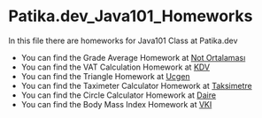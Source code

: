 # Patika.dev_Java101_Homeworks

In this file there are homeworks for Java101 Class at Patika.dev


* You can find the Grade Average Homework at [Not Ortalaması](https://github.com/ekremtk/Patika.dev_Java101_Homeworks/blob/10e1290a0b3b67f0a244aa2a443114f6436c4665/src/notOrtalamasiProgrami.java)
* You can find the VAT Calculation Homework at [KDV](https://github.com/ekremtk/Patika.dev_Java101_Homeworks/blob/10e1290a0b3b67f0a244aa2a443114f6436c4665/src/kdvTutarHesaplayanProgrami.java)
* You can find the Triangle Homework at [Ucgen](https://github.com/ekremtk/Patika.dev_Java101_Homeworks/blob/8897bfbf41c8809437cf2a4e5ce047444a8b121f/src/ucgenHesaplama.java)
* You can find the Taximeter Calculator Homework at [Taksimetre](https://github.com/ekremtk/Patika.dev_Java101_Homeworks/blob/138ccf7df479afce0c15874ecd1c85ca2e1955e1/src/taksimetreHesaplama.java)
* You can find the Circle Calculator Homework at [Daire](https://github.com/ekremtk/Patika.dev_Java101_Homeworks/blob/35510e822219a7a69ad3ad3eee0e2ea4e39311b5/src/daireHesaplama.java)
* You can find the Body Mass Index Homework at [VKI](https://github.com/ekremtk/Patika.dev_Java101_Homeworks/blob/aef617bd873d2bdcdf5943aaeb2d63316a5a8a87/src/vucutKitleIndeks.java)
